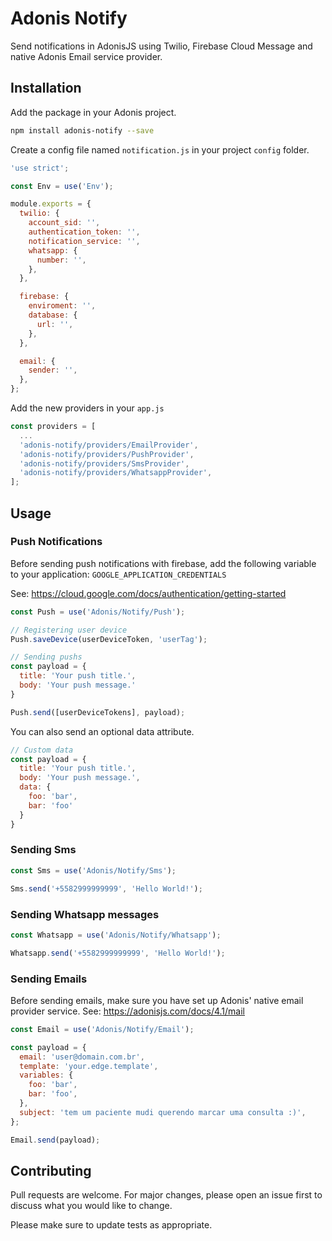 # Adonis Notify

Send notifications in AdonisJS using Twilio, Firebase Cloud Message and native Adonis Email service provider.

## Installation

Add the package in your Adonis project.

```bash
npm install adonis-notify --save
```

Create a config file named `notification.js` in your project `config` folder.

```javascript
'use strict';

const Env = use('Env');

module.exports = {
  twilio: {
    account_sid: '',
    authentication_token: '',
    notification_service: '',
    whatsapp: {
      number: '',
    },
  },

  firebase: {
    enviroment: '',
    database: {
      url: '',
    },
  },

  email: {
    sender: '',
  },
};
```
Add the new providers in your `app.js`

```javascript
const providers = [
  ...
  'adonis-notify/providers/EmailProvider',
  'adonis-notify/providers/PushProvider',
  'adonis-notify/providers/SmsProvider',
  'adonis-notify/providers/WhatsappProvider',
];
```

## Usage
### Push Notifications

Before sending push notifications with firebase, add the following variable to your application: `GOOGLE_APPLICATION_CREDENTIALS`

See: https://cloud.google.com/docs/authentication/getting-started

```javascript
const Push = use('Adonis/Notify/Push');

// Registering user device
Push.saveDevice(userDeviceToken, 'userTag');

// Sending pushs
const payload = {
  title: 'Your push title.',
  body: 'Your push message.'
}

Push.send([userDeviceTokens], payload);
```

You can also send an optional data attribute.
```javascript
// Custom data
const payload = {
  title: 'Your push title.',
  body: 'Your push message.',
  data: {
    foo: 'bar',
    bar: 'foo'
  }
}
```

### Sending Sms

```javascript
const Sms = use('Adonis/Notify/Sms');

Sms.send('+5582999999999', 'Hello World!');
```

### Sending Whatsapp messages

```javascript
const Whatsapp = use('Adonis/Notify/Whatsapp');

Whatsapp.send('+5582999999999', 'Hello World!');
```

### Sending Emails

Before sending emails, make sure you have set up Adonis' native email provider service.
See: https://adonisjs.com/docs/4.1/mail

```javascript
const Email = use('Adonis/Notify/Email');

const payload = {
  email: 'user@domain.com.br',
  template: 'your.edge.template',
  variables: {
    foo: 'bar',
    bar: 'foo',
  },
  subject: 'tem um paciente mudi querendo marcar uma consulta :)',
};

Email.send(payload);
```

## Contributing
Pull requests are welcome. For major changes, please open an issue first to discuss what you would like to change.

Please make sure to update tests as appropriate.